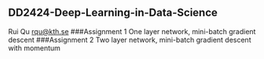 ## DD2424-Deep-Learning-in-Data-Science
Rui Qu rqu@kth.se
###Assignment 1
One layer network, mini-batch gradient descent
###Assignment 2
Two layer network, mini-batch gradient descent with momentum
